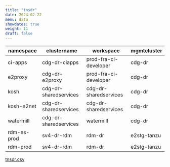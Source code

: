 ```yaml
---
title: "tnsdr"
date: 2024-02-22
menu: data
showdates: true
weight: 11
draft: false
---
```

<!--more-->
| namespace   | clustername           | workspace             | mgmtcluster |
| ----------- | --------------------- | --------------------- | ----------- |
| ci-apps     | cdg-dr-ciapps         | prod-fra-ci-developer | cdg-dr      |
| e2proxy     | cdg-dr-e2proxy        | prod-fra-ci-developer | cdg-dr      |
| kosh        | cdg-dr-sharedservices | cdg-dr-sharedservices | cdg-dr      |
| kosh-e2net  | cdg-dr-sharedservices | cdg-dr-sharedservices | cdg-dr      |
| watermill   | cdg-dr-sharedservices | watermill             | cdg-dr      |
| rdm-es-prod | sv4-dr-rdm            | rdm-dr                | e2stg-tanzu |
| rdm-prod    | sv4-dr-rdm            | rdm-dr                | e2stg-tanzu |
[tnsdr.csv](/csv/.csv)
